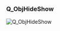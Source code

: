 ### Q_ObjHideShow




![Q_ObjHideShow](https://user-images.githubusercontent.com/116869307/214148121-b8115f93-fc92-499d-ae8f-b207656d64c0.png)






























